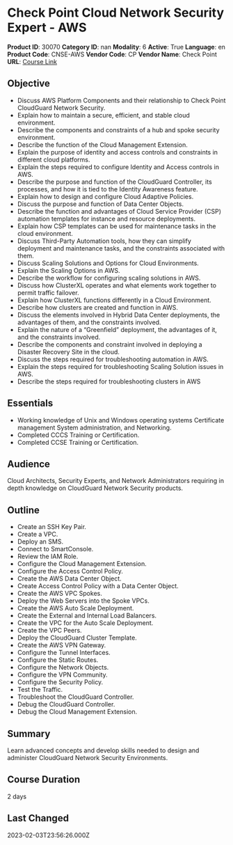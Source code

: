 # Check Point Cloud Network Security Expert - AWS

**Product ID**: 30070
**Category ID**: nan
**Modality**: 6
**Active**: True
**Language**: en
**Product Code**: CNSE-AWS
**Vendor Code**: CP
**Vendor Name**: Check Point
**URL**: [Course Link](https://www.fastlaneus.com/course/checkpoint-cnse-aws)

## Objective
- Discuss AWS Platform Components and their relationship to Check Point CloudGuard Network Security.
- Explain how to maintain a secure, efficient, and stable cloud environment.
- Describe the components and constraints of a hub and spoke security environment.
- Describe the function of the Cloud Management Extension.
- Explain the purpose of identity and access controls and constraints in different cloud platforms.
- Explain the steps required to configure Identity and Access controls in AWS.
- Describe the purpose and function of the CloudGuard Controller, its processes, and how it is tied to the Identity Awareness feature.
- Explain how to design and configure Cloud Adaptive Policies.
- Discuss the purpose and function of Data Center Objects.
- Describe the function and advantages of Cloud Service Provider (CSP) automation templates for instance and resource deployments.
- Explain how CSP templates can be used for maintenance tasks in the cloud environment.
- Discuss Third-Party Automation tools, how they can simplify deployment and maintenance tasks, and the constraints associated with them.
- Discuss Scaling Solutions and Options for Cloud Environments.
- Explain the Scaling Options in AWS.
- Describe the workflow for configuring scaling solutions in AWS.
- Discuss how ClusterXL operates and what elements work together to permit traffic failover.
- Explain how ClusterXL functions differently in a Cloud Environment.
- Describe how clusters are created and function in AWS.
- Discuss the elements involved in Hybrid Data Center deployments, the advantages of them, and the constraints involved.
- Explain the nature of a “Greenfield” deployment, the advantages of it, and the constraints involved.
- Describe the components and constraint involved in deploying a Disaster Recovery Site in the cloud.
- Discuss the steps required for troubleshooting automation in AWS.
- Explain the steps required for troubleshooting Scaling Solution issues in AWS.
- Describe the steps required for troubleshooting clusters in AWS

## Essentials
- Working knowledge of Unix and Windows operating systems Certificate management System administration, and Networking.
- Completed CCCS Training or Certification.
- Completed CCSE Training or Certification.

## Audience
Cloud Architects, Security Experts, and Network Administrators requiring in depth knowledge on CloudGuard Network Security products.

## Outline
- Create an SSH Key Pair.
- Create a VPC.
- Deploy an SMS.
- Connect to SmartConsole.
- Review the IAM Role.
- Configure the Cloud Management Extension.
- Configure the Access Control Policy.
- Create the AWS Data Center Object.
- Create Access Control Policy with a Data Center Object.
- Create the AWS VPC Spokes.
- Deploy the Web Servers into the Spoke VPCs.
- Create the AWS Auto Scale Deployment.
- Create the External and Internal Load Balancers.
- Create the VPC for the Auto Scale Deployment.
- Create the VPC Peers.
- Deploy the CloudGuard Cluster Template.
- Create the AWS VPN Gateway.
- Configure the Tunnel Interfaces.
- Configure the Static Routes.
- Configure the Network Objects.
- Configure the VPN Community.
- Configure the Security Policy.
- Test the Traffic.
- Troubleshoot the CloudGuard Controller.
- Debug the CloudGuard Controller.
- Debug the Cloud Management Extension.

## Summary
Learn advanced concepts and develop skills needed to design and administer CloudGuard Network Security Environments.

## Course Duration
2 days

## Last Changed
2023-02-03T23:56:26.000Z
